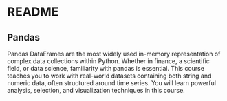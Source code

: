 # README

## Pandas

Pandas DataFrames are the most widely used in-memory representation of complex data collections within Python.
Whether in finance, a scientific field, or data science, familiarity with pandas is essential.
This course teaches you to work with real-world datasets containing both string and numeric data, 
often structured around time series. You will learn powerful analysis, selection, and visualization techniques in this course.
